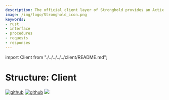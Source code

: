 ```yaml
---
description: The official client layer of Stronghold provides an Actix actor model system for easy Interface as well as functional pass-through to Stronghold's internal actor system.
image: /img/logo/Stronghold_icon.png
keywords:
- rust
- interface
- procedures
- requests
- responses
---
```

import Client from "./../../../../client/README.md";


# Structure: Client

[![github](https://img.shields.io/badge/github-source-blue.svg)](https://github.com/iotaledger/stronghold.rs/tree/dev/client)  [![github](https://img.shields.io/badge/rust-docs-green.svg)](https://docs.rs/iota_stronghold) [![](https://img.shields.io/crates/v/iota_stronghold.svg)](https://crates.io/crates/iota_stronghold)

<Client />
